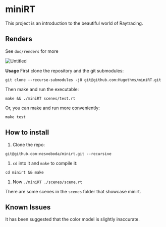 # miniRT

This project is an introduction to the beautiful world of Raytracing.

## Renders

See `doc/renders` for more

![Untitled](miniRT%204b5d216adc884f35b054cdbcb65eb6ee/Untitled.png)

**Usage**
First clone the repository and the git submodules:

`git clone --recurse-submodules -j8 git@github.com:Hugothms/miniRT.git`

Then make and run the executable:

`make && ./miniRT scenes/test.rt`

Or, you can make and run more conveniently:

`make test`

## How to install

1. Clone the repo:

`git@github.com:nesvoboda/minirt.git --recursive`

1. `cd` into it and `make` to compile it:

`cd minirt && make`

1. Now `./miniRT ./scenes/scene.rt`

There are some scenes in the `scenes` folder that showcase minirt.

## Known Issues

It has been suggested that the color model is slightly inaccurate.